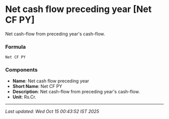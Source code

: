 # Net cash flow preceding year [Net CF PY]
Net cash-flow from preceding year's cash-flow.

### Formula
```text
Net CF PY
```


### Components
- **Name**: Net cash flow preceding year
- **Short Name**: Net CF PY
- **Description**: Net cash-flow from preceding year's cash-flow.
- **Unit**: Rs.Cr.

---
*Last updated: Wed Oct 15 00:43:52 IST 2025*
